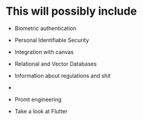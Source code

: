 # This will possibly include

- Biometric authentication

- Personal Identifiable Security

- Integration with canvas

- Relational and Vector Databases
    
- Information about regulations and shit
- 
- Promt engineering

- Take a look at Flutter

